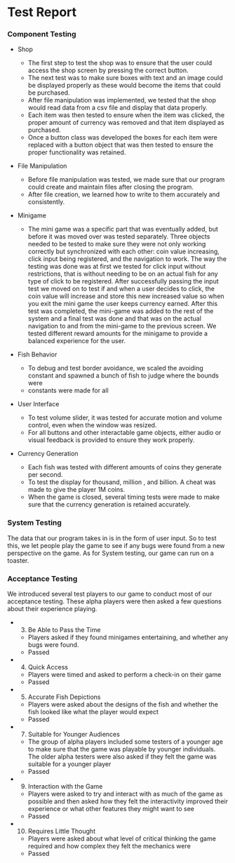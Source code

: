 # Test Report
### Component Testing ###
* Shop
  * The first step to test the shop was to ensure that the user could access the shop screen by pressing the correct button.  
  * The next test was to make sure boxes with text and an image could be displayed properly as these would become the items that could be purchased.
  * After file manipulation was implemented, we tested that the shop would read data from a csv file and display that data properly.
  * Each item was then tested to ensure when the item was clicked, the proper amount of currency was removed and that item displayed as purchased.
  * Once a button class was developed the boxes for each item were replaced with a button object that was then tested to ensure the proper functionality was retained.  


* File Manipulation
  * Before file manipulation was tested, we made sure that our program could create and maintain files after closing the program.
  * After file creation, we learned how to write to them accurately and consistently.


* Minigame
  * The mini game was a specific part that was eventually added, but before it was moved over was tested separately. Three objects needed to be tested to make sure they were not only working correctly but synchronized with each other: coin value increasing, click input being registered, and the navigation to work. The way the testing was done was at first we tested for click input without restrictions, that is without needing to be on an actual fish for any type of click to be registered. After successfully passing the input test we moved on to test if and when a user decides to click, the coin value will increase and store this new increased value so when you exit the mini game the user keeps currency earned. After this test was completed, the mini-game was added to the rest of the system and a final test was done and that was on the actual navigation to and from the mini-game to the previous screen. We tested different reward amounts for the minigame to provide a balanced experience for the user.


* Fish Behavior
  * To debug and test border avoidance, we scaled the avoiding constant and spawned a bunch of fish to judge where the bounds were
  * constants were made for all


* User Interface
  * To test volume slider, it was tested for accurate motion and volume control, even when the window was resized.
  * For all buttons and other interactable game objects, either audio or visual feedback is provided to ensure they work properly.


* Currency Generation
  * Each fish was tested with different amounts of coins they generate per second.
  * To test the display for thousand, million , and billion. A cheat was made to give the player 1M coins.
  * When the game is closed, several timing tests were made to make sure that the currency generation is retained accurately.


### System Testing
The data that our program takes in is in the form of user input. So to test this, we let people play the game to see if any bugs were found from a new perspective on the game. As for System testing, our game can run on a toaster.

### Acceptance Testing
We introduced several test players to our game to conduct most of our acceptance testing. These alpha players were then asked a few questions about their experience playing.

* 3. Be Able to Pass the Time
  * Players asked if they found minigames entertaining, and whether any bugs were found.
  * Passed


* 4. Quick Access
  * Players were timed and asked to perform a check-in on their game
  * Passed


* 5. Accurate Fish Depictions
  * Players were asked about the designs of the fish and whether the fish looked like what the player would expect
  * Passed


* 7. Suitable for Younger Audiences
  * The group of alpha players included some testers of a younger age to make sure that the game was playable by younger individuals. The older alpha testers were also asked if they felt the game was suitable for a younger player
  * Passed


* 9. Interaction with the Game
  * Players were asked to try and interact with as much of the game as possible and then asked how they felt the interactivity improved their experience or what other features they might want to see
  * Passed


* 10. Requires Little Thought
  * Players were asked about what level of critical thinking the game required and how complex they felt the mechanics were
  * Passed

